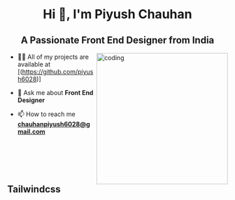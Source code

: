 <h1 align="center">Hi 👋, I'm Piyush Chauhan</h1>
<h2 align="center">A Passionate Front End Designer from India</h2>
<img align="right" alt="coding" width="300" src="https://media2.giphy.com/media/qgQUggAC3Pfv687qPC/giphy.gif">


- 👨‍💻 All of my projects are available at [(https://github.com/piyush6028)]

- 💬 Ask me about **Front End Designer**

- 📫 How to reach me **chauhanpiyush6028@gmail.com**

<br /><br /><br /><br />

## Tailwindcss
 
<br /><br />


<br /><br />
